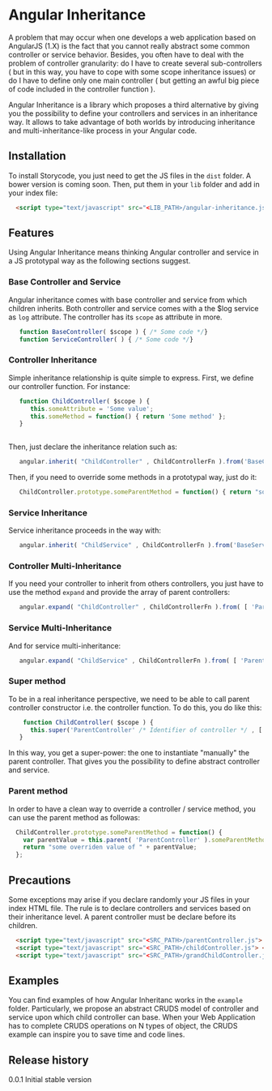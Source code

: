 Angular Inheritance
===================

A problem that may occur when one develops a web application based on AngularJS (1.X) is the fact that you cannot really abstract some common controller or service behavior. Besides, you often have to deal with the problem of controller granularity: do I have to create several sub-controllers ( but in this way, you have to cope with some scope inheritance issues) or do I have to define only one main controller ( but getting an awful big piece of code included in the controller function ).  

Angular Inheritance is a library which proposes a third alternative by giving you the possibility to define your controllers and services in an inheritance way. It allows to take advantage of both worlds by introducing inheritance and multi-inheritance-like process in your Angular code.

## Installation

To install Storycode, you just need to get the JS files in the ```dist``` folder. A bower version is coming soon. Then, put them in your ```lib``` folder and add in your index file:

```html
  <script type="text/javascript" src="<LIB_PATH>/angular-inheritance.js"> </script>
```

## Features

Using Angular Inheritance means thinking Angular controller and service in a JS prototypal way as the following sections suggest. 

### Base Controller and Service

Angular inheritance comes with base controller and service from which children inherits. Both controller and service comes with a the $log service as ```log``` attribute. The controller has its ```scope``` as attribute in more.

```js
   function BaseController( $scope ) { /* Some code */}
   function ServiceController( ) { /* Some code */}
```

### Controller Inheritance

Simple inheritance relationship is quite simple to express. First, we define our controller function. For instance:

```js
   function ChildController( $scope ) {
      this.someAttribute = 'Some value';
      this.someMethod = function() { return 'Some method' };
   }
   
```
Then, just declare the inheritance relation such as:

```js
   angular.inherit( "ChildController" , ChildControllerFn ).from('BaseController');
```

Then, if you need to override some methods in a prototypal way, just do it:

```js
   ChildController.prototype.someParentMethod = function() { return "some overriden value"; };
```

### Service Inheritance

Service inheritance proceeds in the way with: 

```js
   angular.inherit( "ChildService" , ChildControllerFn ).from('BaseService');
```

### Controller Multi-Inheritance

If you need your controller to inherit from others controllers, you just have to use the method  ```expand``` and provide the array of parent controllers:

```js
   angular.expand( "ChildController" , ChildControllerFn ).from( [ 'Parent1Controller' , 'Parent2Controller' , 'Parent3Controller' ]);
```

### Service Multi-Inheritance

And for service multi-inheritance: 

```js
   angular.expand( "ChildService" , ChildControllerFn ).from( [ 'Parent1Service' , 'Parent2Service' , 'Parent3Service' ]);
```

### Super method

To be in a real inheritance perspective, we need to be able to call parent controller constructor i.e. the controller function. To do this, you do like this: 

```js
    function ChildController( $scope ) {
      this.super('ParentController' /* Identifier of controller */ , [ $scope ] /* List of constructor arguments */ );
   }
```
In this way, you get a super-power: the one to instantiate "manually" the parent controller. That gives you the possibility to define abstract controller and service.

### Parent method

In order to have a clean way to override a controller / service method, you can use the parent method as followas:

```js
  ChildController.prototype.someParentMethod = function() { 
    var parentValue = this.parent( 'ParentController' ).someParentMethod.apply( this , [] );
    return "some overriden value of " + parentValue; 
  };
```

## Precautions

Some exceptions may arise if you declare randomly your JS files in your index HTML file. The rule is to declare controllers and services based on their inheritance level. A parent controller must be declare before its children. 

```html
  <script type="text/javascript" src="<SRC_PATH>/parentController.js"> </script>
  <script type="text/javascript" src="<SRC_PATH>/childController.js"> </script>
  <script type="text/javascript" src="<SRC_PATH>/grandChildController.js"> </script>
```

## Examples

You can find examples of how Angular Inheritanc works in the ```example``` folder. Particularly, we propose an abstract CRUDS model of controller and service upon which child controller can base. When your Web Application has to complete CRUDS operations on N types of object, the CRUDS example can inspire you to save time and code lines.

## Release history

0.0.1 Initial stable version

